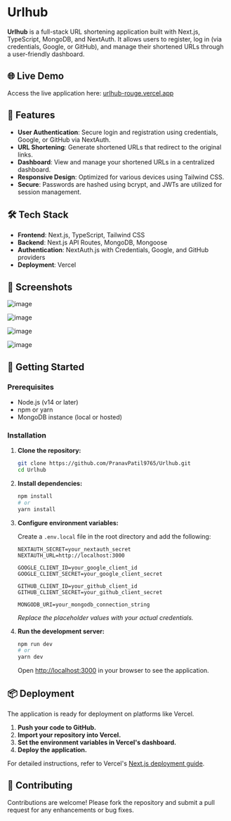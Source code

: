 # Urlhub

**Urlhub** is a full-stack URL shortening application built with Next.js, TypeScript, MongoDB, and NextAuth. It allows users to register, log in (via credentials, Google, or GitHub), and manage their shortened URLs through a user-friendly dashboard.

## 🌐 Live Demo

Access the live application here: [urlhub-rouge.vercel.app](https://urlhub-rouge.vercel.app)

## 🚀 Features

* **User Authentication**: Secure login and registration using credentials, Google, or GitHub via NextAuth.
* **URL Shortening**: Generate shortened URLs that redirect to the original links.
* **Dashboard**: View and manage your shortened URLs in a centralized dashboard.
* **Responsive Design**: Optimized for various devices using Tailwind CSS.
* **Secure**: Passwords are hashed using bcrypt, and JWTs are utilized for session management.

## 🛠️ Tech Stack

* **Frontend**: Next.js, TypeScript, Tailwind CSS
* **Backend**: Next.js API Routes, MongoDB, Mongoose
* **Authentication**: NextAuth.js with Credentials, Google, and GitHub providers
* **Deployment**: Vercel

## 📸 Screenshots



![image](https://github.com/user-attachments/assets/49073f41-2290-4369-bacf-629afdc4cba4)

![image](https://github.com/user-attachments/assets/68c9a482-52ad-4291-a1b2-cb4f2751914c)

![image](https://github.com/user-attachments/assets/4aa36c33-c44c-4e4d-b170-833198d44e0c)

![image](https://github.com/user-attachments/assets/7157df60-90bf-4975-b144-8c6c9befcb4c)


## 🧰 Getting Started

### Prerequisites

* Node.js (v14 or later)
* npm or yarn
* MongoDB instance (local or hosted)

### Installation

1. **Clone the repository:**

   ```bash
   git clone https://github.com/PranavPatil9765/Urlhub.git
   cd Urlhub
   ```

2. **Install dependencies:**

   ```bash
   npm install
   # or
   yarn install
   ```

3. **Configure environment variables:**

   Create a `.env.local` file in the root directory and add the following:

   ```env
   NEXTAUTH_SECRET=your_nextauth_secret
   NEXTAUTH_URL=http://localhost:3000

   GOOGLE_CLIENT_ID=your_google_client_id
   GOOGLE_CLIENT_SECRET=your_google_client_secret

   GITHUB_CLIENT_ID=your_github_client_id
   GITHUB_CLIENT_SECRET=your_github_client_secret

   MONGODB_URI=your_mongodb_connection_string
   ```

   *Replace the placeholder values with your actual credentials.*

4. **Run the development server:**

   ```bash
   npm run dev
   # or
   yarn dev
   ```

   Open [http://localhost:3000](http://localhost:3000) in your browser to see the application.


## 📦 Deployment

The application is ready for deployment on platforms like Vercel.

1. **Push your code to GitHub.**
2. **Import your repository into Vercel.**
3. **Set the environment variables in Vercel's dashboard.**
4. **Deploy the application.**

For detailed instructions, refer to Vercel's [Next.js deployment guide](https://vercel.com/docs/concepts/frameworks/next.js/overview).

## 🤝 Contributing

Contributions are welcome! Please fork the repository and submit a pull request for any enhancements or bug fixes.
